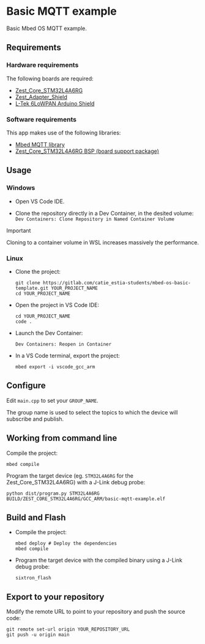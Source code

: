 # Basic MQTT example

Basic Mbed OS MQTT example.

## Requirements

### Hardware requirements

The following boards are required:
- [Zest_Core_STM32L4A6RG](https://6tron.io/zest_core/zest_core_stm32l4a6rg_3_0_0/)
- [Zest_Adapter_Shield](https://6tron.io/zest/zest_adapter_shield_1_0_0/)
- [L-Tek 6LoWPAN Arduino Shield](https://www.l-tek.com/web-shop/l-tek-6lowpan-arduino-shield/)

### Software requirements

This app makes use of the following libraries:
- [Mbed MQTT library](https://github.com/ARMmbed/mbed-mqtt/#7fa219e87b3355e8a6fd281659697fe3a0c87630)
- [Zest_Core_STM32L4A6RG BSP (board support package)](https://github.com/catie-aq/mbed_zest-core-stm32l4a6rg/#e96c03e3644b204a877c24d7988a2c58c61552f8)

## Usage

### Windows

- Open VS Code IDE.

- Clone the repository directly in a Dev Container, in the desited volume:
  `Dev Containers: Clone Repository in Named Container Volume`

> [!IMPORTANT]
> Cloning to a container volume in WSL increases massively the performance.

### Linux

- Clone the project:

    ```shell
    git clone https://gitlab.com/catie_estia-students/mbed-os-basic-template.git YOUR_PROJECT_NAME
    cd YOUR_PROJECT_NAME
    ```

- Open the project in VS Code IDE:

    ```shell
    cd YOUR_PROJECT_NAME
    code .
    ```

- Launch the Dev Container:

    ```
    Dev Containers: Reopen in Container
    ```

- In a VS Code terminal, export the project:

    ```shell
    mbed export -i vscode_gcc_arm
    ```

## Configure

Edit `main.cpp` to set your `GROUP_NAME`.

The group name is used to select the topics to which the device will subscribe and publish.

## Working from command line

Compile the project:

```shell
mbed compile
```

Program the target device (eg. `STM32L4A6RG` for the Zest_Core_STM32L4A6RG) with a J-Link
debug probe:

```shell
python dist/program.py STM32L4A6RG BUILD/ZEST_CORE_STM32L4A6RG/GCC_ARM/basic-mqtt-example.elf
```
## Build and Flash

- Compile the project:

    ```shell
    mbed deploy # Deploy the dependencies
    mbed compile
    ```

- Program the target device with the compiled binary using a J-Link debug probe:

    ```shell
    sixtron_flash
    ```

## Export to your repository

Modify the remote URL to point to your repository and push the source code:

```shell
git remote set-url origin YOUR_REPOSITORY_URL
git push -u origin main
```
